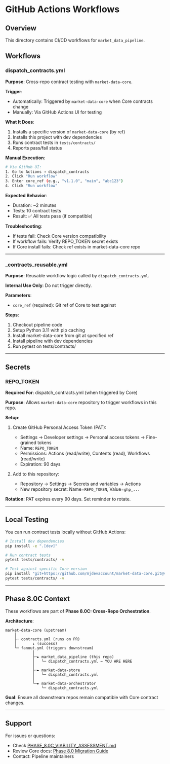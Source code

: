 # GitHub Actions Workflows

## Overview

This directory contains CI/CD workflows for `market_data_pipeline`.

## Workflows

### dispatch_contracts.yml

**Purpose**: Cross-repo contract testing with `market-data-core`.

**Trigger**:
- Automatically: Triggered by `market-data-core` when Core contracts change
- Manually: Via GitHub Actions UI for testing

**What It Does**:
1. Installs a specific version of `market-data-core` (by ref)
2. Installs this project with dev dependencies
3. Runs contract tests in `tests/contracts/`
4. Reports pass/fail status

**Manual Execution**:
```bash
# Via GitHub UI:
1. Go to Actions → dispatch_contracts
2. Click "Run workflow"
3. Enter core_ref (e.g., "v1.1.0", "main", "abc123")
4. Click "Run workflow"
```

**Expected Behavior**:
- Duration: ~2 minutes
- Tests: 10 contract tests
- Result: ✅ All tests pass (if compatible)

**Troubleshooting**:
- If tests fail: Check Core version compatibility
- If workflow fails: Verify REPO_TOKEN secret exists
- If Core install fails: Check ref exists in market-data-core repo

---

### _contracts_reusable.yml

**Purpose**: Reusable workflow logic called by `dispatch_contracts.yml`.

**Internal Use Only**: Do not trigger directly.

**Parameters**:
- `core_ref` (required): Git ref of Core to test against

**Steps**:
1. Checkout pipeline code
2. Setup Python 3.11 with pip caching
3. Install market-data-core from git at specified ref
4. Install pipeline with dev dependencies
5. Run pytest on tests/contracts/

---

## Secrets

### REPO_TOKEN

**Required For**: dispatch_contracts.yml (when triggered by Core)

**Purpose**: Allows `market-data-core` repository to trigger workflows in this repo.

**Setup**:
1. Create GitHub Personal Access Token (PAT):
   - Settings → Developer settings → Personal access tokens → Fine-grained tokens
   - Name: `REPO_TOKEN`
   - Permissions: Actions (read/write), Contents (read), Workflows (read/write)
   - Expiration: 90 days
   
2. Add to this repository:
   - Repository → Settings → Secrets and variables → Actions
   - New repository secret: Name=`REPO_TOKEN`, Value=`ghp_...`

**Rotation**: PAT expires every 90 days. Set reminder to rotate.

---

## Local Testing

You can run contract tests locally without GitHub Actions:

```bash
# Install dev dependencies
pip install -e ".[dev]"

# Run contract tests
pytest tests/contracts/ -v

# Test against specific Core version
pip install "git+https://github.com/mjdevaccount/market-data-core.git@v1.1.0"
pytest tests/contracts/ -v
```

---

## Phase 8.0C Context

These workflows are part of **Phase 8.0C: Cross-Repo Orchestration**.

**Architecture**:
```
market-data-core (upstream)
    │
    ├─ contracts.yml (runs on PR)
    │       ↓ (success)
    └─ fanout.yml (triggers downstream)
            │
            ├─► market_data_pipeline (this repo)
            │   └─ dispatch_contracts.yml ← YOU ARE HERE
            │
            ├─► market-data-store
            │   └─ dispatch_contracts.yml
            │
            └─► market-data-orchestrator
                └─ dispatch_contracts.yml
```

**Goal**: Ensure all downstream repos remain compatible with Core contract changes.

---

## Support

For issues or questions:
- Check [PHASE_8.0C_VIABILITY_ASSESSMENT.md](../../PHASE_8.0C_VIABILITY_ASSESSMENT.md)
- Review Core docs: [Phase 8.0 Migration Guide](../../docs/PHASE_8.0_MIGRATION_GUIDE.md)
- Contact: Pipeline maintainers

